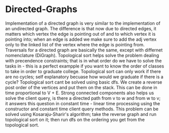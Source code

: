 # Directed-Graphs
Implementation of a directed graph is very similar to the implementation of an undirected graph. The difference is that now due to directed edges, it matters which vertex the edge is pointing out of and to which vertex it is pointing into; when an edge is added we make sure to add the adj vertex only to the linked list of the vertex where the edge is pointing from. Traversals for a directed graph are basically the same, except with differnet nomenclature (DiGraph). Topological sort helps solve the problem dealing with precendence constraints; that is in what order do we have to solve the tasks in - this is a perfect exampple if you want to know the order of classes to take in order to graduate college. Topological sort can only work if there are no cycles; self explanatory becuase how would we graduate if there is a cycle? Topological sort cant be solved using basic dfs. We create a reverse post order of the vertices and put them on the stack. This can be done in time proportional to V + E. Strong connected components also helps us solve the client query, is there a directed path from v to w and from w to v; it answers this question in constant time - linear time processing using the constructor and constant time client query methods. This problem can be solved using Kosaraju-Sharir's algorithm; take the reverse graph and run topological sort on it; then run dfs on the ordering you get from the topological sort.
